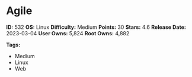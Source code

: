 # Agile

**ID:** 532
**OS:** Linux
**Difficulty:** Medium
**Points:** 30
**Stars:** 4.6
**Release Date:** 2023-03-04
**User Owns:** 5,824
**Root Owns:** 4,882

**Tags:**
- Medium
- Linux
- Web

